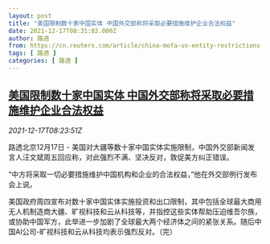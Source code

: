 ```yaml
---
layout: post
title: "美国限制数十家中国实体 中国外交部称将采取必要措施维护企业合法权益"
date: 2021-12-17T08:31:02.000Z
author: 路透
from: https://cn.reuters.com/article/china-mofa-us-entity-restrictions-1217-idCNKBS2IW0MB
tags: [ 路透 ]
categories: [ 路透 ]
---
```

<!--1639729862000-->
[美国限制数十家中国实体 中国外交部称将采取必要措施维护企业合法权益](https://cn.reuters.com/article/china-mofa-us-entity-restrictions-1217-idCNKBS2IW0MB)
------

<div>
<div><i>2021-12-17T08:23:51Z</i></div><p>路透北京12月17日 - 美国对大疆等数十家中国实体实施限制，中国外交部新闻发言人汪文斌周五回应称，对此强烈不满、坚决反对，敦促美方纠正错误。</p><p>“中方将采取一切必要措施维护中国机构和企业的合法权益，”他在外交部例行发布会上说。</p><p>美国政府周四宣布对数十家中国实体实施投资和出口限制，其中包括全球最大商用无人机制造商大疆、旷视科技和云从科技等，并指控这些实体帮助压迫维吾尔族，或协助中国军方，此举进一步加剧了全球最大两个经济体之间的紧张关系。随后中国AI公司-旷视科技和云从科技均表示强烈反对。（完）</p>
</div>
